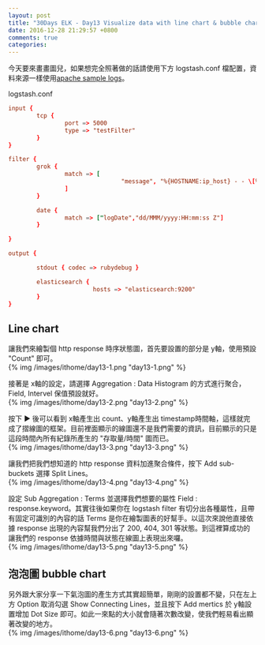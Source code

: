 ```yaml
---
layout: post
title: "30Days ELK - Day13 Visualize data with line chart & bubble chart"
date: 2016-12-28 21:29:57 +0800
comments: true
categories: 
---
```


今天要來畫畫圖兒，如果想完全照著做的話請使用下方 logstash.conf 檔配置，資料來源一樣使用[apache sample logs](http://www.monitorware.com/en/logsamples/apache.php)。

logstash.conf
```toml
input {
        tcp {
                port => 5000
                type => "testFilter"
        }
}

filter {
        grok {
                match => [
                                "message", "%{HOSTNAME:ip_host} - - \[%{HTTPDATE:logDate}\] \"%{WORD:method} (?:%{URIPATHPARAM:url}|%{DATA:url}) HTTP/%{NUMBER:httpversion}\" %{WORD:response} (?:%{NUMBER:bytes}|-)"
                ]
        }

        date {
                match => ["logDate","dd/MMM/yyyy:HH:mm:ss Z"]
        }

}

output {

        stdout { codec => rubydebug }

        elasticsearch {
                        hosts => "elasticsearch:9200"
        }
}
```

## Line chart

讓我們來繪製個 http response 時序狀態圖，首先要設置的部分是 y軸，使用預設 "Count" 即可。  
{% img /images/ithome/day13-1.png "day13-1.png" %}

接著是 x軸的設定，請選擇 Aggregation : Data Histogram 的方式進行聚合，Field, Intervel 保值預設就好。  
{% img /images/ithome/day13-2.png "day13-2.png" %}

按下 ▶ 後可以看到 x軸產生出 count、y軸產生出 timestamp時間軸，這樣就完成了摺線圖的框架。目前裡面顯示的線圖還不是我們需要的資訊，目前顯示的只是這段時間內所有紀錄所產生的 "存取量/時間" 圖而已。  
{% img /images/ithome/day13-3.png "day13-3.png" %}  

讓我們把我們想知道的 http response 資料加進聚合條件，按下 Add sub-buckets 選擇 Split Lines。  
{% img /images/ithome/day13-4.png "day13-4.png" %}  

設定 Sub Aggregation : Terms 並選擇我們想要的屬性 Field : response.keyword。其實往後如果你在 logstash filter 有切分出各種屬性，且帶有固定可識別的內容的話 Terms 是你在繪製圖表的好幫手。以這次來說他直接依據 response 出現的內容幫我們分出了 200, 404, 301 等狀態。到這裡算成功的讓我們的 response 依據時間與狀態在線圖上表現出來囉。  
{% img /images/ithome/day13-5.png "day13-5.png" %}

## 泡泡圖 bubble chart

另外跟大家分享一下氣泡圖的產生方式其實超簡單，剛剛的設置都不變，只在左上方 Option 取消勾選 Show Connecting Lines，並且按下 Add mertics 於 y軸設置增加 Dot Size 即可。如此一來點的大小就會隨著次數改變，使我們輕易看出顯著改變的地方。  
{% img /images/ithome/day13-6.png "day13-6.png" %}

